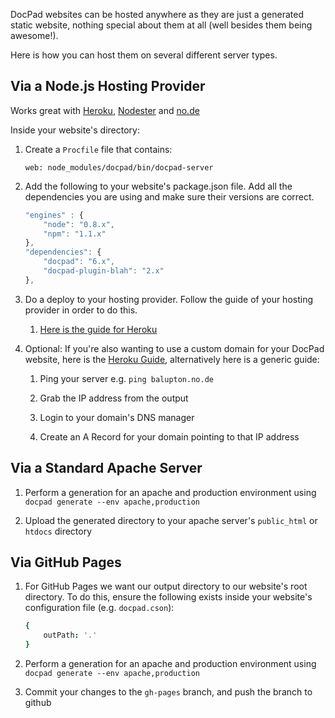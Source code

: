 DocPad websites can be hosted anywhere as they are just a generated static website, nothing special about them at all (well besides them being awesome!).

Here is how you can host them on several different server types.


## Via a Node.js Hosting Provider

Works great with [Heroku](http://www.heroku.com/), [Nodester](http://nodester.com/) and [no.de](http://no.de/)

Inside your website's directory:

1. Create a `Procfile` file that contains:

	```
	web: node_modules/docpad/bin/docpad-server
	```

1. Add the following to your website's package.json file. Add all the dependencies you are using and make sure their versions are correct.

	``` javascript
	"engines" : {
		"node": "0.8.x",
		"npm": "1.1.x"
	},
	"dependencies": {
		"docpad": "6.x",
		"docpad-plugin-blah": "2.x"
	},
	```

1. Do a deploy to your hosting provider. Follow the guide of your hosting provider in order to do this.

	1. [Here is the guide for Heroku](http://devcenter.heroku.com/articles/node-js)

1. Optional: If you're also wanting to use a custom domain for your DocPad website, here is the [Heroku Guide](https://devcenter.heroku.com/articles/custom-domains), alternatively here is a generic guide:

	1. Ping your server e.g. `ping balupton.no.de`

	1. Grab the IP address from the output

	1. Login to your domain's DNS manager

	1. Create an A Record for your domain pointing to that IP address



## Via a Standard Apache Server

1. Perform a generation for an apache and production environment using `docpad generate --env apache,production`

2. Upload the generated directory to your apache server's `public_html` or `htdocs` directory


## Via GitHub Pages

1. For GitHub Pages we want our output directory to our website's root directory. To do this, ensure the following exists inside your website's configuration file (e.g. `docpad.cson`):

	``` coffee
	{
		outPath: '.'
	}
	```

2. Perform a generation for an apache and production environment using `docpad generate --env apache,production`

3. Commit your changes to the `gh-pages` branch, and push the branch to github